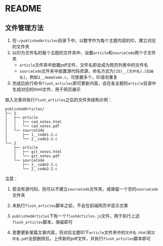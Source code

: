 # README

## 文件管理方法

1. 在`~/publishedArticles`目录下中，以数字作为每个主题内容的ID，建立对应的文件夹
1. 以ID为文件名的每个主题的文件夹中，设置`article`和`sourceCode`两个子文件夹
   * `article`文件夹中放置pdf文件，文件名即会成为网页列表中的文件名
   * `sourceCode`文件夹中放置源代码资源，命名方式为`[ID]__[文件名].[后缀名]`，例如`1__demoCode.c`，可放置多个，ID请勿重复
1. 完成后执行命令`flush_articles`即可更新内容，会在各主题的`article`目录中生成对应的html文件，用于网页展示

放入文章并执行`flush_articles`之后的文件夹结构示例：

```
publishedArticles/
├── 1
│   ├── article
│   │   ├── cad_notes.html
│   │   └── cad_notes.pdf
│   └── sourceCode
│       ├── 1__code1-1.c
│       └── 2__code1-2.c
└── 2
    ├── article
    │   ├── git_notes.html
    │   └── git_notes.pdf
    └── sourceCode
        ├── 2__code2-1.c
        └── 2__code2-2.c
```

注意：

1. 若没有源代码，则可以不建立`sourceCode`文件夹，或保留一个空的`sourceCode`文件夹

1. 未执行`flush_articles`脚本之前，不会在前端网页中显示文章

1. `publishedArticles`下有一个`flushArticles.js`文件，用于执行上述`flush_articles`脚本，保留即可

1. 若要更新某篇文章内容，将对应主题ID下`article`文件夹中的`文件名.html`和`文件名.pdf`全部删除后，上传新的pdf文件，并执行`flush_articles`脚本即可
